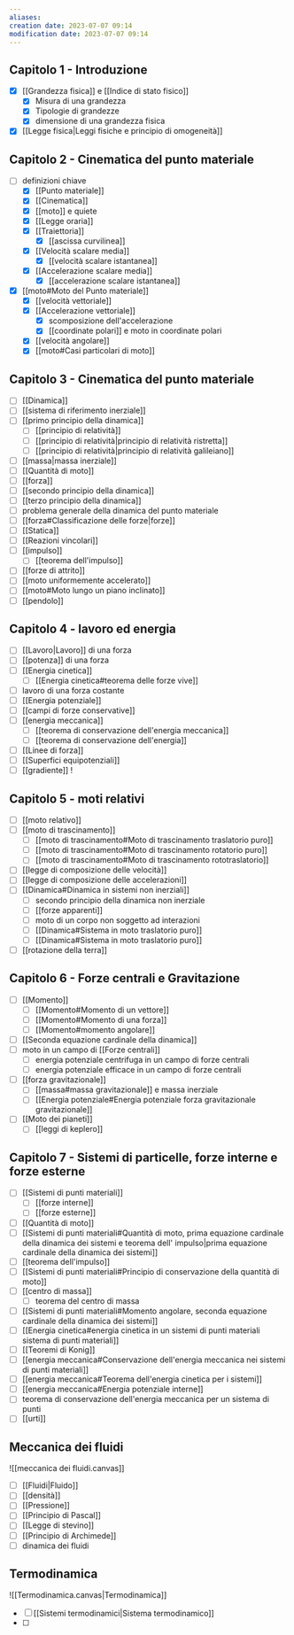```yaml
---
aliases: 
creation date: 2023-07-07 09:14
modification date: 2023-07-07 09:14
---
```


## Capitolo 1 - Introduzione
- [x] [[Grandezza fisica]] e [[Indice di stato fisico]]
	- [x] Misura di una grandezza
	- [x] Tipologie di grandezze
	- [x] dimensione di una grandezza fisica
- [x] [[Legge fisica|Leggi fisiche e principio di omogeneità]]

## Capitolo 2 - Cinematica del punto materiale
- [ ] definizioni chiave
	- [x] [[Punto materiale]]
	- [x] [[Cinematica]]
	- [x] [[moto]] e quiete
	- [x] [[Legge oraria]]
	- [x] [[Traiettoria]]
		- [x] [[ascissa curvilinea]]
	- [x] [[Velocità scalare media]]
		- [x] [[velocità scalare istantanea]]
	- [x] [[Accelerazione scalare media]]
		- [x] [[accelerazione scalare istantanea]]
- [x] [[moto#Moto del Punto materiale]]
	- [x] [[velocità vettoriale]]
	- [x] [[Accelerazione vettoriale]]
		- [x] scomposizione dell'accelerazione
		- [x] [[coordinate polari]] e moto in coordinate polari
	- [x] [[velocità angolare]]
	- [x] [[moto#Casi particolari di moto]]

## Capitolo 3 - Cinematica del punto materiale
- [ ] [[Dinamica]] 
- [ ] [[sistema di riferimento inerziale]]
- [ ] [[primo principio della dinamica]]
	- [ ] [[principio di relatività]]
	- [ ] [[principio di relatività|principio di relatività ristretta]]
	- [ ] [[principio di relatività|principio di relatività galileiano]]
- [ ] [[massa|massa inerziale]]
- [ ] [[Quantità di moto]]
- [ ] [[forza]]
- [ ] [[secondo principio della dinamica]]
- [ ] [[terzo principio della dinamica]]
- [ ] problema generale della dinamica del punto materiale
- [ ] [[forza#Classificazione delle forze|forze]]
- [ ] [[Statica]]
- [ ] [[Reazioni vincolari]]
- [ ] [[impulso]]
	- [ ] [[teorema dell'impulso]]
- [ ] [[forze di attrito]]
- [ ] [[moto uniformemente accelerato]]
- [ ] [[moto#Moto lungo un piano inclinato]]
- [ ] [[pendolo]]

## Capitolo 4 - lavoro ed energia
- [ ] [[Lavoro|Lavoro]] di una forza
- [ ] [[potenza]] di una forza
- [ ] [[Energia cinetica]]
	- [ ] [[Energia cinetica#teorema delle forze vive]]
- [ ] lavoro di una forza costante
- [ ] [[Energia potenziale]]
- [ ] [[campi di forze conservative]]
- [ ] [[energia meccanica]]
	- [ ] [[teorema di conservazione dell'energia meccanica]]
	- [ ] [[teorema di conservazione dell'energia]]
- [ ] [[Linee di forza]]
- [ ] [[Superfici equipotenziali]]
- [ ] [[gradiente]] !

## Capitolo 5 - moti relativi
- [ ] [[moto relativo]]
- [ ] [[moto di trascinamento]]
	- [ ] [[moto di trascinamento#Moto di trascinamento traslatorio puro]]
	- [ ] [[moto di trascinamento#Moto di trascinamento rotatorio puro]]
	- [ ] [[moto di trascinamento#Moto di trascinamento rototraslatorio]]
- [ ] [[legge di composizione delle velocità]]
- [ ] [[legge di composizione delle accelerazioni]]
- [ ] [[Dinamica#Dinamica in sistemi non inerziali]]
	- [ ] secondo principio della dinamica non inerziale
	- [ ] [[forze apparenti]]
	- [ ] moto di un corpo non soggetto ad interazioni
	- [ ] [[Dinamica#Sistema in moto traslatorio puro]]
	- [ ] [[Dinamica#Sistema in moto traslatorio puro]]
- [ ] [[rotazione della terra]]

## Capitolo 6 - Forze centrali e Gravitazione
- [ ] [[Momento]]
	- [ ] [[Momento#Momento di un vettore]]
	- [ ] [[Momento#Momento di una forza]]
	- [ ] [[Momento#momento angolare]]
- [ ] [[Seconda equazione cardinale della dinamica]]
- [ ] moto in un campo di [[Forze centrali]] 
	- [ ] energia potenziale centrifuga in un campo di forze centrali
	- [ ] energia potenziale efficace in un campo di forze centrali
- [ ] [[forza gravitazionale]]
	- [ ] [[massa#massa gravitazionale]] e massa inerziale
	- [ ] [[Energia potenziale#Energia potenziale forza gravitazionale gravitazionale]]
- [ ] [[Moto dei pianeti]]
	- [ ] [[leggi di keplero]]

## Capitolo 7 - Sistemi di particelle, forze interne e forze esterne
- [ ] [[Sistemi di punti materiali]]
	- [ ] [[forze interne]]
	- [ ] [[forze esterne]]
- [ ] [[Quantità di moto]]
- [ ] [[Sistemi di punti materiali#Quantità di moto, prima equazione cardinale della dinamica dei sistemi e teorema dell' impulso|prima equazione cardinale della dinamica dei sistemi]]
- [ ] [[teorema dell'impulso]]
- [ ] [[Sistemi di punti materiali#Principio di conservazione della quantità di moto]]
- [ ] [[centro di massa]]
	- [ ] teorema del centro di massa
- [ ] [[Sistemi di punti materiali#Momento angolare, seconda equazione cardinale della dinamica dei sistemi]]
- [ ] [[Energia cinetica#energia cinetica in un sistemi di punti materiali sistema di punti materiali]]
- [ ] [[Teoremi di Konig]]
- [ ] [[energia meccanica#Conservazione dell'energia meccanica nei sistemi di punti materiali]]
- [ ] [[energia meccanica#Teorema dell'energia cinetica per i sistemi]]
- [ ] [[energia meccanica#Energia potenziale interne]]
- [ ] teorema di conservazione dell'energia meccanica per un sistema di punti
- [ ] [[urti]] 

## Meccanica dei fluidi
![[meccanica dei fluidi.canvas]]

- [ ] [[Fluidi|Fluido]]
- [ ] [[densità]]
- [ ] [[Pressione]]
- [ ] [[Principio di Pascal]]
- [ ] [[Legge di stevino]]
- [ ] [[Principio di Archimede]]
- [ ] dinamica dei fluidi

## Termodinamica
![[Termodinamica.canvas|Termodinamica]]

- [ ] [[Sistemi termodinamici|Sistema termodinamico]]
- [ ] 
